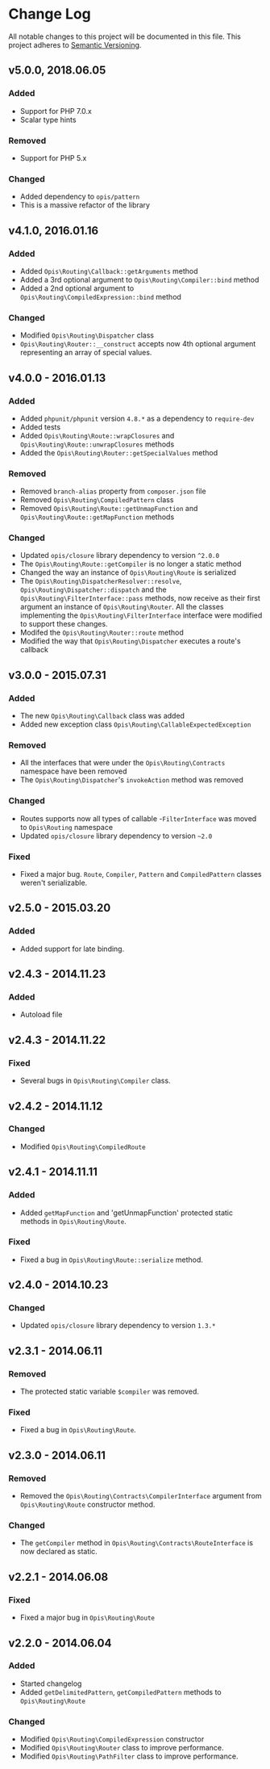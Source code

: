 # Change Log
All notable changes to this project will be documented in this file.
This project adheres to [Semantic Versioning](http://semver.org/).

## v5.0.0, 2018.06.05
### Added
- Support for PHP 7.0.x
- Scalar type hints

### Removed
- Support for PHP 5.x

### Changed
- Added dependency to `opis/pattern`
- This is a massive refactor of the library

## v4.1.0, 2016.01.16
### Added
- Added `Opis\Routing\Callback::getArguments` method
- Added a 3rd optional argument to `Opis\Routing\Compiler::bind` method
- Added a 2nd optional argument to `Opis\Routing\CompiledExpression::bind` method

### Changed
- Modified `Opis\Routing\Dispatcher` class
- `Opis\Routing\Router::__construct` accepts now 4th optional argument representing an array of special values.

## v4.0.0 - 2016.01.13
### Added
- Added `phpunit/phpunit` version `4.8.*` as a dependency to `require-dev`
- Added tests
- Added `Opis\Routing\Route::wrapClosures` and `Opis\Routing\Route::unwrapClosures` methods
- Added the `Opis\Routing\Router::getSpecialValues` method

### Removed
- Removed `branch-alias` property from `composer.json` file
- Removed `Opis\Routing\CompiledPattern` class
- Removed `Opis\Routing\Route::getUnmapFunction` and `Opis\Routing\Route::getMapFunction` methods

### Changed
- Updated `opis/closure` library dependency to version `^2.0.0`
- The `Opis\Routing\Route::getCompiler` is no longer a static method
- Changed the way an instance of `Opis\Routing\Route` is serialized
- The `Opis\Routing\DispatcherResolver::resolve`, `Opis\Routing\Dispatcher::dispatch` and the
`Opis\Routing\FilterInterface::pass` methods, now receive as their first argument an instance
of `Opis\Routing\Router`. All the classes implementing the `Opis\Routing\FilterInterface` interface 
were modified to support these changes.
- Modifed the `Opis\Routing\Router::route` method
- Modified the way that `Opis\Routing\Dispatcher` executes a route's callback

## v3.0.0 - 2015.07.31
### Added
- The new `Opis\Routing\Callback` class was added
- Added new exception class `Opis\Routing\CallableExpectedException`

### Removed
- All the interfaces that were under the `Opis\Routing\Contracts` namespace have been removed
- The `Opis\Routing\Dispatcher`'s `invokeAction` method was removed

### Changed
- Routes supports now all types of callable
-`FilterInterface` was moved to `Opis\Routing` namespace
- Updated `opis/closure` library dependency to version `~2.0`

### Fixed
- Fixed a major bug. `Route`, `Compiler`, `Pattern` and `CompiledPattern` classes weren't serializable.

## v2.5.0 - 2015.03.20
### Added
- Added support for late binding. 

## v2.4.3 - 2014.11.23
### Added
- Autoload file

## v2.4.3 - 2014.11.22
### Fixed
- Several bugs in `Opis\Routing\Compiler` class.

## v2.4.2 - 2014.11.12
### Changed
- Modified `Opis\Routing\CompiledRoute`

## v2.4.1 - 2014.11.11
### Added
- Added `getMapFunction` and 'getUnmapFunction' protected static methods in `Opis\Routing\Route`.

### Fixed
- Fixed a bug in `Opis\Routing\Route::serialize` method.

## v2.4.0 - 2014.10.23
### Changed
- Updated `opis/closure` library dependency to version `1.3.*`

## v2.3.1 - 2014.06.11
### Removed
- The protected static variable `$compiler` was removed.

### Fixed
- Fixed a bug in `Opis\Routing\Route`. 

## v2.3.0 - 2014.06.11
### Removed
- Removed the `Opis\Routing\Contracts\CompilerInterface` argument from `Opis\Routing\Route` constructor method.

### Changed
- The `getCompiler` method in `Opis\Routing\Contracts\RouteInterface` is now declared as static.

## v2.2.1 - 2014.06.08
### Fixed
- Fixed a major bug in `Opis\Routing\Route`

## v2.2.0 - 2014.06.04
### Added
- Started changelog
- Added `getDelimitedPattern`, `getCompiledPattern` methods to `Opis\Routing\Route`

### Changed
- Modified `Opis\Routing\CompiledExpression` constructor
- Modified `Opis\Routing\Router` class to improve performance.
- Modified `Opis\Routing\PathFilter` class to improve performance.